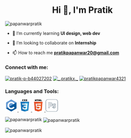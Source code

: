<h1 align="center">Hi 👋, I'm Pratik</h1>
<p align="left"> <img src="https://komarev.com/ghpvc/?username=papanwarpratik&label=Profile%20views&color=0e75b6&style=flat" alt="papanwarpratik" /> </p>

- 🌱 I’m currently learning **UI design, web dev**

- 👯 I’m looking to collaborate on **Internship**

- 📫 How to reach me **pratikpapanwar20@gmail.com**

<h3 align="left">Connect with me:</h3>
<p align="left">
<a href="https://linkedin.com/in/pratik-p-b44027202" target="blank"><img align="center" src="https://raw.githubusercontent.com/rahuldkjain/github-profile-readme-generator/master/src/images/icons/Social/linked-in-alt.svg" alt="pratik-p-b44027202" height="30" width="40" /></a>
<a href="https://instagram.com/_.pratikx._" target="blank"><img align="center" src="https://raw.githubusercontent.com/rahuldkjain/github-profile-readme-generator/master/src/images/icons/Social/instagram.svg" alt="_.pratikx._" height="30" width="40" /></a>
<a href="https://www.youtube.com/c/pratikpapanwar4321" target="blank"><img align="center" src="https://raw.githubusercontent.com/rahuldkjain/github-profile-readme-generator/master/src/images/icons/Social/youtube.svg" alt="pratikpapanwar4321" height="30" width="40" /></a>
</p>

<h3 align="left">Languages and Tools:</h3>
<p align="left"> <a href="https://www.cprogramming.com/" target="_blank" rel="noreferrer"> <img src="https://raw.githubusercontent.com/devicons/devicon/master/icons/c/c-original.svg" alt="c" width="40" height="40"/> </a> <a href="https://www.w3schools.com/css/" target="_blank" rel="noreferrer"> <img src="https://raw.githubusercontent.com/devicons/devicon/master/icons/css3/css3-original-wordmark.svg" alt="css3" width="40" height="40"/> </a> <a href="https://www.w3.org/html/" target="_blank" rel="noreferrer"> <img src="https://raw.githubusercontent.com/devicons/devicon/master/icons/html5/html5-original-wordmark.svg" alt="html5" width="40" height="40"/> </a> <a href="https://www.photoshop.com/en" target="_blank" rel="noreferrer"> <img src="https://raw.githubusercontent.com/devicons/devicon/master/icons/photoshop/photoshop-line.svg" alt="photoshop" width="40" height="40"/> </a> </p>

<p><img align="left" src="https://github-readme-stats.vercel.app/api/top-langs?username=papanwarpratik&show_icons=true&locale=en&layout=compact" alt="papanwarpratik" /></p>

<p>&nbsp;<img align="center" src="https://github-readme-stats.vercel.app/api?username=papanwarpratik&show_icons=true&locale=en" alt="papanwarpratik" /></p>

<p><img align="center" src="https://github-readme-streak-stats.herokuapp.com/?user=papanwarpratik&" alt="papanwarpratik" /></p>




